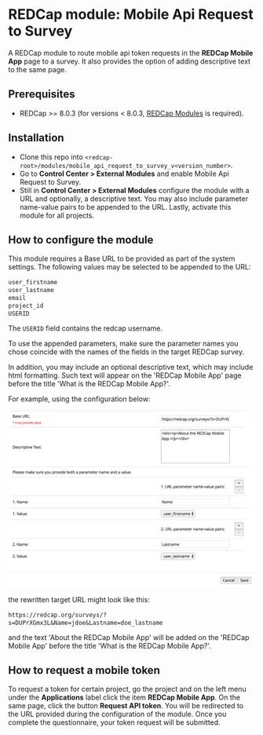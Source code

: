 # REDCap module: Mobile Api Request to Survey

A REDCap module to route mobile api token requests in the **REDCap Mobile App** page to a survey. It also provides the option of adding descriptive text to the same page.

## Prerequisites
- REDCap >= 8.0.3 (for versions < 8.0.3, [REDCap Modules](https://github.com/vanderbilt/redcap-external-modules) is required).

## Installation
- Clone this repo into `<redcap-root>/modules/mobile_api_request_to_survey_v<version_number>`.
- Go to **Control Center > External Modules** and enable Mobile Api Request to Survey.
- Still in **Control Center > External Modules** configure the module with a URL and optionally, a descriptive text. You may also include parameter name-value pairs to be appended to the URL. Lastly, activate this module for all projects.


## How to configure the module
This module requires a Base URL to be provided as part of the system settings. The following values may be selected to be appended to the URL:

    user_firstname
    user_lastname
    email
    project_id
    USERID

The `USERID` field contains the redcap username.

To use the appended parameters, make sure the parameter names you chose coincide with the names of the fields in the target REDCap survey.

In addition, you may include an optional descriptive text, which may include html formatting. Such text will appear on the 'REDCap Mobile App' page before the title 'What is the REDCap Mobile App?'.

For example, using the configuration below:

![Example Configuration](example_configuration.png)

the rewritten target URL might look like this:

    https://redcap.org/surveys/?s=DUPrXGmx3L&Name=jdoe&Lastname=doe_lastname

and the text 'About the REDCap Mobile App' will be added on the 'REDCap Mobile App' before the title 'What is the REDCap Mobile App?'.


## How to request a mobile token
To request a token for certain project, go the project and on the left menu under the **Applications** label click the item **REDCap Mobile App**. On the same page, click the button **Request API token**. You will be redirected to the URL provided during the configuration of the module. Once you complete the questionnaire, your token request will be submitted.

